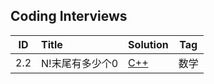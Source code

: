 ## Coding Interviews

| ID | Title | Solution  | Tag |
|:---:|:---|---|---|
|2.2|N!末尾有多少个0|[C++](./Solution/2.2/factorial.cpp)|数学|



